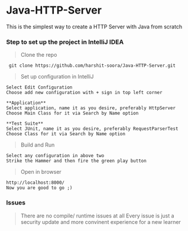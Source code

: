 # Java-HTTP-Server
This is the simplest way to create a HTTP Server with Java from scratch


### Step to set up the project in IntelliJ IDEA

> Clone the repo

``` git clone https://github.com/harshit-soora/Java-HTTP-Server.git```

> Set up configuration in IntelliJ

```
Select Edit Configuration
Choose add new configuration with + sign in top left corner

**Application**
Select application, name it as you desire, preferably HttpServer
Choose Main Class for it via Search by Name option

**Test Suite**
Select JUnit, name it as you desire, preferably RequestParserTest
Choose Class for it via Search by Name option
```

> Build and Run
```
Select any configuration in above two
Strike the Hammer and then fire the green play button 
```

> Open in browser
```
http://localhost:8000/
Now you are good to go ;)
```

### Issues
> There are no compile/ runtime issues at all 
> Every issue is just a security update and more convinent experience for a new learner


